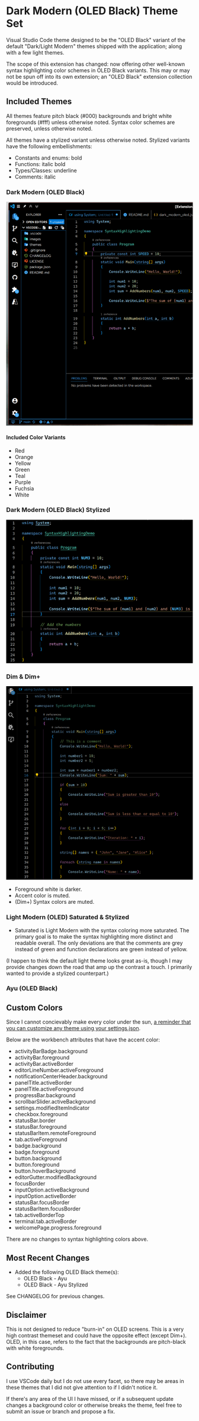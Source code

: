# Dark Modern (OLED Black) Theme Set

Visual Studio Code theme designed to be the "OLED Black" variant of the default
"Dark/Light Modern" themes shipped with the application; along with a few light themes.

The scope of this extension has changed: now offering other well-known syntax highlighting color schemes in OLED Black
variants. This may or may not be spun off into its own extension; an "OLED Black" extension collection would be introduced.

## Included Themes

All themes feature pitch black (#000) backgrounds and bright white foregrounds (#fff) unless otherwise noted. Syntax
color schemes are preserved, unless otherwise noted.

All themes have a stylized variant unless otherwise noted. Stylized variants have the following embellishments:
  - Constants and enums: bold
  - Functions: italic bold
  - Types/Classes: underline
  - Comments: italic

### Dark Modern (OLED Black)

![Screenshot](images/Screenshot_0.2.0_oled-black.png)

#### Included Color Variants
- Red
- Orange
- Yellow
- Green
- Teal
- Purple
- Fuchsia
- White

### Dark Modern (OLED Black) Stylized

![Screenshot2](images/Screenshot_0.2.0_oled-black-stylized.png)

### Dim & Dim+

![Screenshot3](images/Screenshot_1.0_dim+.png)

- Foreground white is darker.
- Accent color is muted.
- (Dim+) Syntax colors are muted.

### Light Modern (OLED) Saturated & Stylized

- Saturated is Light Modern with the syntax coloring more saturated. The primary goal is to make
  the syntax highlighting more distinct and readable overall. The only deviations are that the 
  comments are grey instead of green and function declarations are green instead of yellow.

(I happen to think the default light theme looks great as-is, though I may provide changes down the road that amp up the contrast a touch. I primarily wanted to provide a stylized counterpart.)

### Ayu (OLED Black)

## Custom Colors

Since I cannot concievably make every color under the sun, [a reminder that you
can customize any theme using your settings.json](https://code.visualstudio.com/docs/getstarted/themes#_customizing-a-color-theme).

Below are the workbench attributes that have the accent color:

- activityBarBadge.background
- activityBar.foreground
- activityBar.activeBorder
- editorLineNumber.activeForeground
- notificationCenterHeader.background
- panelTitle.activeBorder
- panelTitle.activeForeground
- progressBar.background
- scrollbarSlider.activeBackground
- settings.modifiedItemIndicator
- checkbox.foreground
- statusBar.border
- statusBar.foreground
- statusBarItem.remoteForeground
- tab.activeForeground
- badge.background
- badge.foreground
- button.background
- button.foreground
- button.hoverBackground
- editorGutter.modifiedBackground
- focusBorder
- inputOption.activeBackground
- inputOption.activeBorder
- statusBar.focusBorder
- statusBarItem.focusBorder
- tab.activeBorderTop
- terminal.tab.activeBorder
- welcomePage.progress.foreground

There are no changes to syntax highlighting colors above.

## Most Recent Changes

- Added the following OLED Black theme(s):
  - OLED Black - Ayu
  - OLED Black - Ayu Stylized

See CHANGELOG for previous changes.

## Disclaimer

This is not designed to reduce "burn-in" on OLED screens. This is a very
high contrast themeset and could have the opposite effect (except Dim+). OLED, 
in this case, refers to the fact that the backgrounds are pitch-black with white
foregrounds.

## Contributing

I use VSCode daily but I do not use every facet, so there may be areas in these
themes that I did not give attention to if I didn't notice it.

If there's any area of the UI I have missed, or if a subsequent update changes
a background color or otherwise breaks the theme, feel free to submit an issue
or branch and propose a fix.

